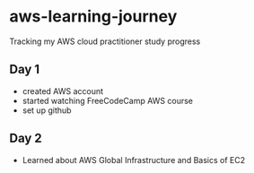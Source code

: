 # aws-learning-journey
Tracking my AWS cloud practitioner study progress

## Day 1
- created AWS account
- started watching FreeCodeCamp AWS course
- set up github

## Day 2
- Learned about AWS Global Infrastructure and Basics of EC2
